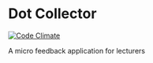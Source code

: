 # Dot Collector
[![Code Climate](https://codeclimate.com/github/Hazelfire/DotCollector.png)](https://codeclimate.com/github/Hazelfire/DotCollector)

A micro feedback application for lecturers
